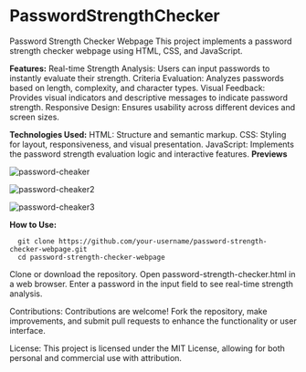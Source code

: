 # PasswordStrengthChecker
Password Strength Checker Webpage
This project implements a password strength checker webpage using HTML, CSS, and JavaScript.

**Features:**
Real-time Strength Analysis: Users can input passwords to instantly evaluate their strength.
Criteria Evaluation: Analyzes passwords based on length, complexity, and character types.
Visual Feedback: Provides visual indicators and descriptive messages to indicate password strength.
Responsive Design: Ensures usability across different devices and screen sizes.



**Technologies Used:**
HTML: Structure and semantic markup.
CSS: Styling for layout, responsiveness, and visual presentation.
JavaScript: Implements the password strength evaluation logic and interactive features.
**Previews**

![password-cheaker](https://github.com/aruvasaga-chithan/PasswordStrengthChecker/assets/171254104/855e64b6-244f-41dc-b191-cc6d1cc140a1)

![password-cheaker2](https://github.com/aruvasaga-chithan/PasswordStrengthChecker/assets/171254104/a0f9465d-45f7-44cf-a4cf-990e89711111)

![password-cheaker3](https://github.com/aruvasaga-chithan/PasswordStrengthChecker/assets/171254104/7376e3af-4ed4-419d-8618-83516a0acc39)

**How to Use:**
    
      git clone https://github.com/your-username/password-strength-checker-webpage.git
      cd password-strength-checker-webpage
  
Clone or download the repository.
Open password-strength-checker.html in a web browser.
Enter a password in the input field to see real-time strength analysis.


Contributions:
Contributions are welcome! Fork the repository, make improvements, and submit pull requests to enhance the functionality or user interface.

License:
This project is licensed under the MIT License, allowing for both personal and commercial use with attribution.

